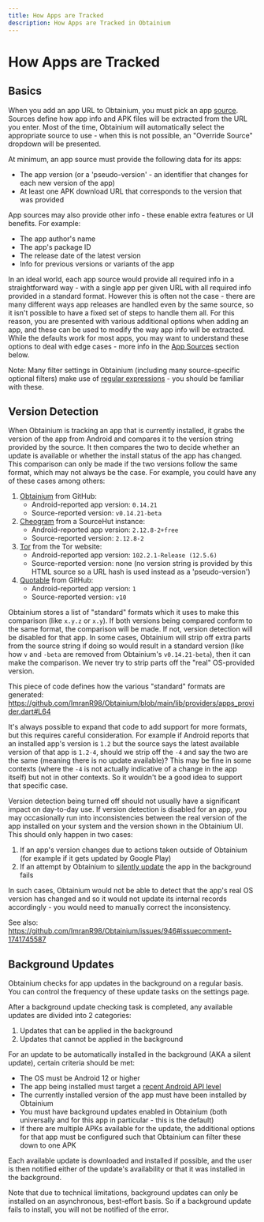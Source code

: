 ```yaml
---
title: How Apps are Tracked
description: How Apps are Tracked in Obtainium
---
```


# How Apps are Tracked

## Basics

When you add an app URL to Obtainium, you must pick an app [source](sources.md). Sources define how app info and APK files will be extracted from the URL you enter. Most of the time, Obtainium will automatically select the appropriate source to use - when this is not possible, an "Override Source" dropdown will be presented.

At minimum, an app source must provide the following data for its apps:

- The app version (or a 'pseudo-version' - an identifier that changes for each new version of the app)
- At least one APK download URL that corresponds to the version that was provided

App sources may also provide other info - these enable extra features or UI benefits. For example:

- The app author's name
- The app's package ID
- The release date of the latest version
- Info for previous versions or variants of the app

In an ideal world, each app source would provide all required info in a straightforward way - with a single app per given URL with all required info provided in a standard format. However this is often not the case - there are many different ways app releases are handled even by the same source, so it isn't possible to have a fixed set of steps to handle them all. For this reason, you are presented with various additional options when adding an app, and these can be used to modify the way app info will be extracted. While the defaults work for most apps, you may want to understand these options to deal with edge cases - more info in the [App Sources](sources.md) section below.

Note: Many filter settings in Obtainium (including many source-specific optional filters) make use of [regular expressions](https://developer.mozilla.org/en-US/docs/Web/JavaScript/Guide/Regular_Expressions) - you should be familiar with these.

## Version Detection

When Obtainium is tracking an app that is currently installed, it grabs the version of the app from Android and compares it to the version string provided by the source. It then compares the two to decide whether an update is available or whether the install status of the app has changed. This comparison can only be made if the two versions follow the same format, which may not always be the case. For example, you could have any of these cases among others:

1. [Obtainium](https://github.com/ImranR98/Obtainium/releases/tag/v0.14.21-beta) from GitHub:
   - Android-reported app version: `0.14.21`
   - Source-reported version: `v0.14.21-beta` 
2. [Cheogram](https://git.singpolyma.net/cheogram-android/refs/2.12.8-2) from a SourceHut instance:
   - Android-reported app version: `2.12.8-2+free`
   - Source-reported version: `2.12.8-2`
3. [Tor](https://www.torproject.org/download/) from the Tor website:
   - Android-reported app version: `102.2.1-Release (12.5.6)`
   - Source-reported version: none (no version string is provided by this HTML source so a URL hash is used instead as a 'pseudo-version')
4. [Quotable](https://github.com/Lijukay/Qwotable/releases/tag/v10) from GitHub:
   - Android-reported app version: `1`
   - Source-reported version: `v10` 

Obtainium stores a list of "standard" formats which it uses to make this comparison (like `x.y.z` or `x.y`). If both versions being compared conform to the same format, the comparison will be made. If not, version detection will be disabled for that app. In some cases, Obtainium will strip off extra parts from the source string if doing so would result in a standard version (like how `v` and `-beta` are removed from Obtainium's `v0.14.21-beta`), then it can make the comparison. We never try to strip parts off the "real" OS-provided version.

This piece of code defines how the various "standard" formats are generated: https://github.com/ImranR98/Obtainium/blob/main/lib/providers/apps_provider.dart#L64

It's always possible to expand that code to add support for more formats, but this requires careful consideration. For example if Android reports that an installed app's version is `1.2` but the source says the latest available version of that app is `1.2-4`, should we strip off the `-4` and say the two are the same (meaning there is no update available)? This may be fine in some contexts (where the `-4` is not actually indicative of a change in the app itself) but not in other contexts. So it wouldn't be a good idea to support that specific case.

Version detection being turned off should not usually have a significant impact on day-to-day use. If version detection is disabled for an app, you may occasionally run into inconsistencies between the real version of the app installed on your system and the version shown in the Obtainium UI. This should only happen in two cases:

1. If an app's version changes due to actions taken outside of Obtainium (for example if it gets updated by Google Play)
2. If an attempt by Obtainium to [silently update](#background-updates) the app in the background fails

In such cases, Obtainium would not be able to detect that the app's real OS version has changed and so it would not update its internal records accordingly - you would need to manually correct the inconsistency.

See also: https://github.com/ImranR98/Obtainium/issues/946#issuecomment-1741745587

## Background Updates

Obtainium checks for app updates in the background on a regular basis. You can control the frequency of these update tasks on the settings page.

After a background update checking task is completed, any available updates are divided into 2 categories:

1. Updates that can be applied in the background
2. Updates that cannot be applied in the background

For an update to be automatically installed in the background (AKA a silent update), certain criteria should be met:

- The OS must be Android 12 or higher
- The app being installed must target a [recent Android API level](https://developer.android.com/reference/android/content/pm/PackageInstaller.SessionParams#setRequireUserAction(int))
- The currently installed version of the app must have been installed by Obtainium
- You must have background updates enabled in Obtainium (both universally and for this app in particular - this is the default)
- If there are multiple APKs available for the update, the additional options for that app must be configured such that Obtainium can filter these down to one APK

Each available update is downloaded and installed if possible, and the user is then notified either of the update's availability or that it was installed in the background.

Note that due to technical limitations, background updates can only be installed on an asynchronous, best-effort basis. So if a background update fails to install, you will not be notified of the error.
